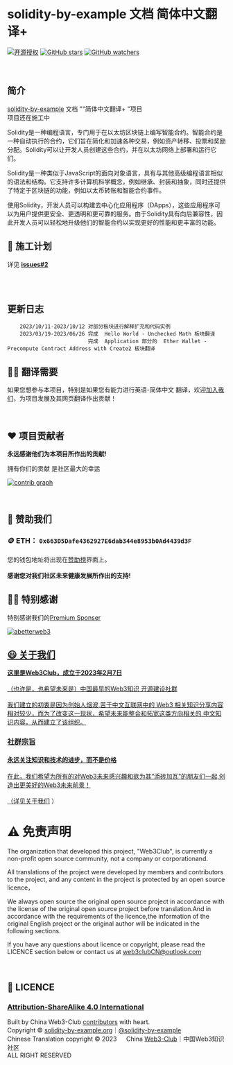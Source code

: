 # solidity-by-example 文档 简体中文翻译+
[![开源授权](https://img.shields.io/github/license/Web3-Club/solidity-by-example_Chinese)](https://github.com/Web3-Club/solidity-by-example_Chinese)                                                                                      [![GitHub stars](https://img.shields.io/github/stars/Web3-Club/solidity-by-example_Chinese.svg?style=social&label=Stars)](https://github.com/Web3-Club/solidity-by-example_Chinese)                                   [![GitHub watchers](https://img.shields.io/github/watchers/Web3-Club/solidity-by-example_Chinese.svg?style=social&label=Watch)](https://github.com/Web3-Club/solidity-by-example_Chinese)<br><br><br>

## 简介
[solidity-by-example](https://solidity-by-example.org/) 文档 ""简体中文翻译+ "项目<br>
项目还在施工中

Solidity是一种编程语言，专门用于在以太坊区块链上编写智能合约。智能合约是一种自动执行的合约，它们旨在简化和加速各种交易，例如资产转移、投票和奖励分配。Solidity可以让开发人员创建这些合约，并在以太坊网络上部署和运行它们。

Solidity是一种类似于JavaScript的面向对象语言，具有与其他高级编程语言相似的语法和结构。它支持许多计算机科学概念，例如继承、封装和抽象，同时还提供了特定于区块链的功能，例如以太币转账和智能合约事件。

使用Solidity，开发人员可以构建去中心化应用程序（DApps），这些应用程序可以为用户提供更安全、更透明和更可靠的服务。由于Solidity具有向后兼容性，因此开发人员可以轻松地升级他们的智能合约以实现更好的性能和更丰富的功能。


## 🔖 施工计划
详见 **[issues#2](https://github.com/Web3-Club/solidity-by-example_Chinese/issues/2)**

<br>
<br>

## 更新日志
        2023/10/11-2023/10/12 对部分板块进行解释扩充和代码实例
        2023/03/19-2023/06/26 完成  Hello World - Unchecked Math 板块翻译
                              完成  Application 部分的  Ether Wallet -  Precompute Contract Address with Create2 板块翻译



## ✍🏻 翻译需要
如果您想参与本项目，特别是如果您有能力进行英语-简体中文 翻译，欢迎[加入我们](https://github.com/Web3-Club/Intro./blob/main/Join%20club.md)，为项目发展及其网页翻译作出贡献！

<br>

## ❤️ 项目贡献者
**永远感谢他们为本项目所作出的贡献!**

拥有你们的贡献 是社区最大的幸运

[![contrib graph](https://contrib.rocks/image?repo=Web3-Club/solidity-by-example_Chinese)](https://github.com/Web3-Club/solidity-by-example_Chinese/graphs/contributors)

<br>

## 💐 赞助我们 
### 🪙 ETH：  ``0x663D5Dafe4362927E6dab344e8953b0Ad4439d3F``

您的钱包地址将出现在[赞助榜](https://github.com/Web3-Club/Sponsor)界面上。<br>  
**感谢您对我们社区未来健康发展所作出的支持!**

## 👏🏻 特别感谢 
特别感谢我们的[Premium Sponser](https://github.com/Web3-Club/Sponsor/blob/main/Premium%20sponsors.md)

<a href="https://abetterweb3.notion.site"><img src="https://user-images.githubusercontent.com/76860915/220133607-dddc3468-0cda-4065-bce3-3b275dfe6ad1.png" alt="abetterweb3">

## 😃 关于我们 
**这里是Web3Club，成立于2023年2月7日**<br>  
（也许是，也希望未来是）中国最早的Web3知识 开源建设社群<br>  
我们建立的初衷是因为创始人烟波,苦于中文互联网中的 Web3 相关知识分享内容相对较少，而为了改变这一现状，希望未来能整合和拓宽这类方向相关的 中文知识内容，从而建立了该组织。<br>  

### **社群宗旨**   
#### **永远关注知识和技术的进步，而不是价格**<br>   
在此，我们希望为所有的对Web3未来感兴趣和欲为其“添砖加瓦”的朋友们一起,创造出更美好的Web3未来前景！<br>  
（详见[关于我们](https://github.com/Web3-Club/Intro.#%E7%AE%80%E4%BB%8B) ）

# ⚠️ 免责声明

The organization that developed this project, "Web3Club", is currently a non-profit open source community, not a company or corporationand.

All translations of the project were developed by members and contributors to the project, and any content in the project is protected by an open source licence，

We always open source the original open source project in accordance with the license of the original open source project before translation.And in accordance with the requirements of the licence,the information of the original English project or the original author will be indicated in the following sections.

If you have any questions about licence or copyright, please read the LICENCE section below or contact us at web3clubCN@outlook.com

<br>

## 📖 LICENCE
### [Attribution-ShareAlike 4.0 International](https://creativecommons.org/licenses/by-sa/4.0/legalcode)<br>
Built by China Web3-Club [contributors](https://github.com/Web3-Club/solidity-by-example_Chinese/graphs/contributors) with heart. <br> 
Copyright © [solidity-by-example.org](https://solidity-by-example.org/)｜[@solidity-by-example](https://github.com/solidity-by-example)<br> 
Chinese Translation copyright © 2023 &emsp; China [Web3-Club](https://github.com/Web3-Club)｜中国Web3知识社区<br> 
ALL RIGHT RESERVED  
